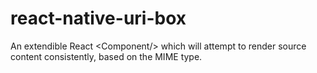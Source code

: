 # react-native-uri-box
An extendible React &lt;Component/> which will attempt to render source content consistently, based on the MIME type.
